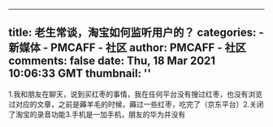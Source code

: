 
---
title: 老生常谈，淘宝如何监听用户的？
categories: 
    - 新媒体
    - PMCAFF - 社区
author: PMCAFF - 社区
comments: false
date: Thu, 18 Mar 2021 10:06:33 GMT
thumbnail: ''
---

<div>   
1.我和朋友在聊天，说到买红枣的事情，我在任何平台没有搜过红枣，也没有浏览过对应的文章，之前是薅羊毛的时候，薅过一些红枣，吃完了（京东平台）2.关闭了淘宝的录音功能3.手机是一加手机，朋友的华为并没有  
</div>
            